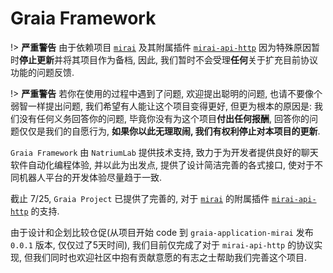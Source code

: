 # Graia Framework

!> **严重警告** 由于依赖项目 [`mirai`](https://github.com/mamoe/mirai)
及其附属插件 [`mirai-api-http`](https://github.com/mamoe/mirai-api-http) 因为特殊原因暂时**停止更新**并将其项目作为备档,
因此, 我们暂时不会受理**任何**关于扩充目前协议功能的问题反馈.

!> **严重警告** 若你在使用的过程中遇到了问题, 欢迎提出聪明的问题, 也请不要像个弱智一样提出问题,
我们希望有人能让这个项目变得更好, 但更为根本的原因是:
我们没有任何义务回答你的问题, 毕竟你没有为这个项目**付出任何报酬**, 回答你的问题仅仅是我们的自愿行为,
**如果你以此无理取闹, 我们有权利停止对本项目的更新**.

`Graia Framework` 由 `NatriumLab` 提供技术支持, 致力于为开发者提供良好的聊天软件自动化编程体验,
并以此为出发点, 提供了设计简洁完善的各式接口, 使对于不同机器人平台的开发体验尽量趋于一致.

截止 7/25, `Graia Project` 已提供了完善的, 对于 [`mirai`](https://github.com/mamoe/mirai)
的附属插件 [`mirai-api-http`](https://github.com/mamoe/mirai-api-http) 的支持.

由于设计和企划比较仓促(从项目开始 code 到 `graia-application-mirai` 发布 `0.0.1` 版本, 仅仅过了5天时间),
我们目前仅完成了对于 `mirai-api-http` 的协议实现, 但我们同时也欢迎社区中抱有贡献意愿的有志之士帮助我们完善这个项目.